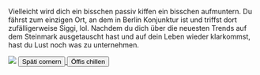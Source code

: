 Vielleicht wird dich ein bisschen passiv kiffen ein bisschen aufmuntern. Du fährst zum einzigen Ort, an dem in Berlin Konjunktur ist und triffst dort zufälligerweise Siggi, lol.
Nachdem du dich über die neuesten Trends auf dem Steinmark ausgetauscht hast und auf dein Leben wieder klarkommst, hast du Lust noch was zu unternehmen.

<img src="img/görli.jpg">
<a href="/späti">
<button>Späti cornern</button>
</a>
<a href="/öffis">
<button>Öffis chillen</button>
</a>